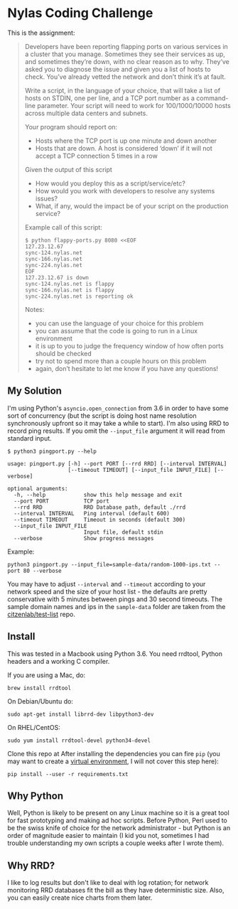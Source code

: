 # Nylas Coding Challenge

This is the assignment:

>Developers have been reporting flapping ports on various services in a cluster that you manage. Sometimes they see their services as up, and sometimes they’re down, with no clear reason as to why. They’ve asked you to diagnose the issue and given you a list of hosts to check. You’ve already vetted the network and don’t think it’s at fault.
>
>Write a script, in the language of your choice, that will take a list of hosts on STDIN, one per line, and a TCP port number as a command-line parameter. Your script will need to work for 100/1000/10000 hosts across multiple data centers and subnets.
>
>Your program should report on:
> * Hosts where the TCP port is up one minute and down another
> * Hosts that are down. A host is considered ‘down’ if it will not accept a TCP connection 5 times in a row
>
> Given the output of this script
> * How would you deploy this as a script/service/etc?
> * How would you work with developers to resolve any systems issues?
> * What, if any, would the impact be of your script on the production service?
> 
> Example call of this script:
>
>     $ python flappy-ports.py 8080 <<EOF
>     127.23.12.67
>     sync-124.nylas.net
>     sync-166.nylas.net
>     sync-224.nylas.net
>     EOF
>     127.23.12.67 is down
>     sync-124.nylas.net is flappy
>     sync-166.nylas.net is flappy
>     sync-224.nylas.net is reporting ok
> 
> Notes:
> * you can use the language of your choice for this problem
> * you can assume that the code is going to run in a Linux environment
> * it is up to you to judge the frequency window of how often ports should be checked
> * try not to spend more than a couple hours on this problem
> * again, don’t hesitate to let me know if you have any questions!

## My Solution

I'm using Python's `asyncio.open_connection` from 3.6 in order to have some sort of 
concurrency (but the script is doing host name resolution synchronously upfront so it
may take a while to start). I'm also using RRD to record ping results. If you omit the
`--input_file` argument it will read from standard input.

    $ python3 pingport.py --help
    
    usage: pingport.py [-h] --port PORT [--rrd RRD] [--interval INTERVAL]
                       [--timeout TIMEOUT] [--input_file INPUT_FILE] [--verbose]

    optional arguments:
      -h, --help            show this help message and exit
      --port PORT           TCP port
      --rrd RRD             RRD Database path, default ./rrd
      --interval INTERVAL   Ping interval (default 600)
      --timeout TIMEOUT     Timeout in seconds (default 300)
      --input_file INPUT_FILE
                            Input file, default stdin
      --verbose             Show progress messages
      
Example:

    python3 pingport.py --input_file=sample-data/random-1000-ips.txt --port 80 --verbose

You may have to adjust `--interval` and `--timeout` according to your network speed and
the size of your host list - the defaults are pretty conservative with 5 minutes between
pings and 30 second timeouts. The sample domain names and ips in the `sample-data` folder
are taken from the [citzenlab/test-list](https://github.com/citizenlab/test-lists) repo.

## Install

This was tested in a Macbook using Python 3.6. You need rrdtool, Python headers and a 
working C compiler.
 
If you are using a Mac, do:

    brew install rrdtool
    
On Debian/Ubuntu do:

    sudo apt-get install librrd-dev libpython3-dev
    
On RHEL/CentOS:

    sudo yum install rrdtool-devel python34-devel
    
Clone this repo at 
After installing the dependencies you can fire `pip` (you may want to create a [virtual
environment](https://docs.python.org/3/library/venv.html), I will not cover this step here):

    pip install --user -r requirements.txt
    
    
    
## Why Python

Well, Python is likely to be present on any Linux machine so it is a great tool for fast 
prototyping and making ad hoc scripts. Before Python, Perl used to be the swiss knife of
choice for the network administrator - but Python is an order of magnitude easier to 
maintain (I kid you not, sometimes I had trouble understanding my own scripts a couple 
weeks after I wrote them).
   
## Why RRD?

I like to log results but don't like to deal with log rotation; for network monitoring
RRD databases fit the bill as they have deterministic size. Also, you can easily 
create nice charts from them later.
